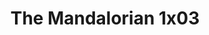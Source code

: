 ---
layout: episodios
title: "The Mandalorian 1x03"
url_serie_padre: 'the-mandalorian/temporada-1'
category: 'series'
capitulo: 'yes'
anio: '2019'
prev: 'capitulo-2'
proximo: 'capitulo-4'
sandbox: allow-same-origin allow-forms
idioma: 'Latino/Subtitulado'
calidad: 'Full HD'
fuente: 'cueva'
reproductores_fembed: ["https://feurl.com/v/05zmkslx145kye8","Latino","https://gdriveplayer.co/embed2.php?link=3m%252FikiDD9QEI4VIWQkYqYgrGJhT8e0buHPBJsZz86W2ouMS9pMHGZH51gjHFPSfsM0%252Bv44a5JhaFrGXAqAvBZ3%252FJpNrI59DwR2AOwkJ44YVy9OxONFrVCeNN4h5WCaI1XuBAPkRFpHlFnGgrJW%252FcKNUC26XTepULMzC%252FbkDqlykAxr%252BX%252Fpgx7hoS%252FMbptEG%252FtsXOhXozLW9o340u0w%252F4by","Latino","https://api.cuevana3.io/stream/index.php?file=ek5lbm9xYWNrS0xYMTZLa2xNbkdvY3ZTb3BtZng4TGp6ZFpobGFMUGtOVEx6SitYWU5YTTdORE1vWmRnbEpham5KTmtZSlRTMGViVTBxZGdsdEhPb3RqWGEyTmtrNUdybk1LR2gzV3l3THVvd29aaVpNR21vNWVSb0tKbm9kSGkxOWVTcHF6U3hyRFh5S1dibUE9PQ","Subtitulado"]
reproductores_upstream: ["https://upstream.to/embed-vir1mds04a9n.html","Latino","https://upstream.to/embed-ahaawk38erwk.html","Latino"]
reproductor: 'fembed'
clasificacion: '+10'
tags:
- Ciencia-Ficcion
---